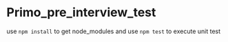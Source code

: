 # Primo_pre_interview_test
use `npm install` to get node_modules and
use `npm test` to execute unit test

